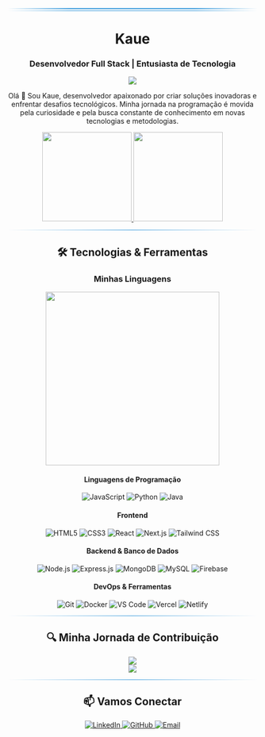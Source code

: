 <div align="center">
  <!-- Borda superior mais simples -->
  <div style="width:100%; height:2px; background: linear-gradient(90deg, transparent, #3498db 25%, #3498db 75%, transparent)"></div>
  <div style="width:100%; height:1px; background: linear-gradient(90deg, transparent, #3498db 25%, #3498db 75%, transparent); margin-top:3px;"></div>
  
  <h1 align="center">Kaue</h1>
  <h3 align="center">Desenvolvedor Full Stack | Entusiasta de Tecnologia</h3>
  
  <p align="center">
    <img src="https://readme-typing-svg.herokuapp.com?font=Fira+Code&size=22&duration=3000&pause=1000&color=3498DB&center=true&vCenter=true&width=440&lines=Desenvolvedor+Full+Stack;Apaixonado+por+Tecnologia;Sempre+Aprendendo" />
  </p>
</div>

<p align="center">
  Olá 👋 Sou Kaue, desenvolvedor apaixonado por criar soluções inovadoras e enfrentar desafios tecnológicos. Minha jornada na programação é movida pela curiosidade e pela busca constante de conhecimento em novas tecnologias e metodologias.
</p>

<div align="center">
  <a href="https://github.com/KaueSilva04">
    <img height="180em" src="https://github-readme-stats.vercel.app/api?username=KaueSilva04&show_icons=true&theme=transparent&hide_border=true&count_private=true&text_color=3498db&title_color=3498db&icon_color=3498db" />
    <img height="180em" src="https://github-readme-stats.vercel.app/api/top-langs/?username=KaueSilva04&layout=compact&theme=transparent&hide_border=true&text_color=3498db&title_color=3498db" />
  </a>
</div>

<hr style="border: 0; height: 1px; background: linear-gradient(to right, transparent, #3498db, transparent);">

<h2 align="center">🛠️ Tecnologias & Ferramentas</h2>

<!-- Adicionando gráfico de pizza para linguagens -->
<div align="center">
  <h3>Minhas Linguagens</h3>
  <img src="https://github-readme-stats.vercel.app/api/top-langs/?username=KaueSilva04&layout=donut&theme=transparent&hide_border=true&text_color=3498db&title_color=3498db" width="350px" />
</div>

<div align="center">
  <h4>Linguagens de Programação</h4>
  <p>
    <img src="https://img.shields.io/badge/JavaScript-F7DF1E?style=flat-square&logo=javascript&logoColor=black" alt="JavaScript" />
    <img src="https://img.shields.io/badge/Python-3776AB?style=flat-square&logo=python&logoColor=white" alt="Python" />
    <img src="https://img.shields.io/badge/Java-ED8B00?style=flat-square&logo=java&logoColor=white" alt="Java" />
  </p>
  
  <h4>Frontend</h4>
  <p>
    <img src="https://img.shields.io/badge/HTML5-E34F26?style=flat-square&logo=html5&logoColor=white" alt="HTML5" />
    <img src="https://img.shields.io/badge/CSS3-1572B6?style=flat-square&logo=css3&logoColor=white" alt="CSS3" />
    <img src="https://img.shields.io/badge/React-20232A?style=flat-square&logo=react&logoColor=61DAFB" alt="React" />
    <img src="https://img.shields.io/badge/Next.js-000000?style=flat-square&logo=next.js&logoColor=white" alt="Next.js" />
    <img src="https://img.shields.io/badge/Tailwind_CSS-38B2AC?style=flat-square&logo=tailwind-css&logoColor=white" alt="Tailwind CSS" />
  </p>
  
  <h4>Backend & Banco de Dados</h4>
  <p>
    <img src="https://img.shields.io/badge/Node.js-43853D?style=flat-square&logo=node.js&logoColor=white" alt="Node.js" />
    <img src="https://img.shields.io/badge/Express.js-404D59?style=flat-square&logo=express&logoColor=white" alt="Express.js" />
    <img src="https://img.shields.io/badge/MongoDB-4EA94B?style=flat-square&logo=mongodb&logoColor=white" alt="MongoDB" />
    <img src="https://img.shields.io/badge/MySQL-4479A1?style=flat-square&logo=mysql&logoColor=white" alt="MySQL" />
    <img src="https://img.shields.io/badge/Firebase-FFCA28?style=flat-square&logo=firebase&logoColor=black" alt="Firebase" />
  </p>

  <h4>DevOps & Ferramentas</h4>
  <p>
    <img src="https://img.shields.io/badge/Git-F05032?style=flat-square&logo=git&logoColor=white" alt="Git" />
    <img src="https://img.shields.io/badge/Docker-2496ED?style=flat-square&logo=docker&logoColor=white" alt="Docker" />
    <img src="https://img.shields.io/badge/VS_Code-007ACC?style=flat-square&logo=visual-studio-code&logoColor=white" alt="VS Code" />
    <img src="https://img.shields.io/badge/Vercel-000000?style=flat-square&logo=vercel&logoColor=white" alt="Vercel" />
    <img src="https://img.shields.io/badge/Netlify-00C7B7?style=flat-square&logo=netlify&logoColor=white" alt="Netlify" />
  </p>
</div>

<hr style="border: 0; height: 1px; background: linear-gradient(to right, transparent, #3498db, transparent);">



<h2 align="center">🔍 Minha Jornada de Contribuição</h2>

<div align="center">
  <img src="https://github-readme-streak-stats.herokuapp.com/?user=KaueSilva04&theme=transparent&hide_border=true&stroke=3498db&ring=3498db&fire=3498db&currStreakNum=3498db&sideNums=3498db&currStreakLabel=3498db&sideLabels=3498db&dates=3498db" />
</div>

<div align="center">
  <img src="https://github-profile-trophy.vercel.app/?username=KaueSilva04&theme=nord&no-frame=true&margin-w=10&column=6" />
</div>

<hr style="border: 0; height: 1px; background: linear-gradient(to right, transparent, #3498db, transparent);">

<h2 align="center">📫 Vamos Conectar</h2>

<div align="center">
  <a href="https://www.linkedin.com/in/seu-perfil/" target="_blank">
    <img src="https://img.shields.io/badge/LinkedIn-0077B5?style=for-the-badge&logo=linkedin&logoColor=white" alt="LinkedIn" />
  </a>
  <a href="https://github.com/KaueSilva04" target="_blank">
    <img src="https://img.shields.io/badge/GitHub-100000?style=for-the-badge&logo=github&logoColor=white" alt="GitHub" />
  </a>
  <a href="mailto:seu-email@exemplo.com" target="_blank">
    <img src="https://img.shields.io/badge/Email-D14836?style=for-the-badge&logo=gmail&logoColor=white" alt="Email" />
  </a>
</div>
